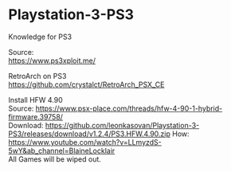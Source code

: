# Playstation-3-PS3
Knowledge for PS3

Source:  
https://www.ps3xploit.me/  

RetroArch on PS3  
https://github.com/crystalct/RetroArch_PSX_CE

Install HFW 4.90   
Source: https://www.psx-place.com/threads/hfw-4-90-1-hybrid-firmware.39758/  
Download: https://github.com/leonkasovan/Playstation-3-PS3/releases/download/v1.2.4/PS3.HFW.4.90.zip
How: https://www.youtube.com/watch?v=LLmyzdS-5wY&ab_channel=BlaineLocklair  
All Games will be wiped out.


